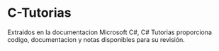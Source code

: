 # C-Tutorias
Extraidos en la documentacion Microsoft C#, C# Tutorias proporciona codigo, documentacion y notas disponibles para su revisión.
